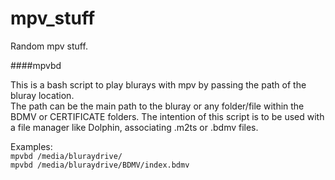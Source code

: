 # mpv_stuff
Random mpv stuff.

####mpvbd

This is a bash script to play blurays with mpv by passing the path of the bluray location.  
The path can be the main path to the bluray or any folder/file within the BDMV or CERTIFICATE folders.
The intention of this script is to be used with a file manager like Dolphin, associating .m2ts or .bdmv files.

Examples:  
`mpvbd /media/bluraydrive/`  
`mpvbd /media/bluraydrive/BDMV/index.bdmv`
